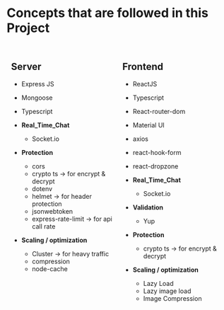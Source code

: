 # Concepts that are followed in this Project

<div style="display: flex; justify-content: space-between;">

<div style="flex: 1; padding: 10px;">

## Server

- Express JS
- Mongoose
- Typescript

- **Real_Time_Chat**

  - Socket.io

- **Protection**

  - cors
  - crypto ts -> for encrypt & decrypt
  - dotenv
  - helmet -> for header protection
  - jsonwebtoken
  - express-rate-limit -> for api call rate

- **Scaling / optimization**

  - Cluster -> for heavy traffic
  - compression
  - node-cache

  </div>

  <div style="flex: 1; padding: 10px;">

## Frontend

- ReactJS
- Typescript
- React-router-dom
- Material UI
- axios
- react-hook-form
- react-dropzone

- **Real_Time_Chat**

  - Socket.io

- **Validation**

  - Yup

- **Protection**

  - crypto ts -> for encrypt & decrypt

- **Scaling / optimization**
  - Lazy Load
  - Lazy image load
  - Image Compression

</div>

</div>
